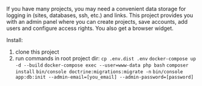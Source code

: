 If you have many projects, you may need a convenient data storage for logging in (sites, databases, ssh, etc.) and links.
This project provides you with an admin panel where you can create projects, save accounts, add users and configure access rights. You also get a browser widget. 

Install:
1) clone this project
2) run commands in root project dir:
`cp .env.dist .env`
`docker-compose up -d --build`
`docker-compose exec --user=www-data php bash`
`composer install`
`bin/console doctrine:migrations:migrate -n`
`bin/console app:db:init --admin-email=[you_email] --admin-password=[password]`

